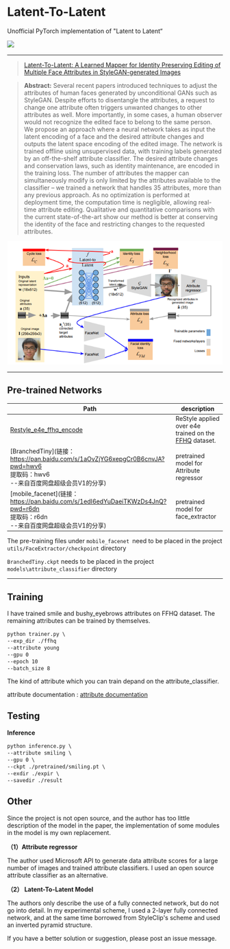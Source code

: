 # Latent-To-Latent
Unofficial PyTorch implementation of "Latent to Latent“

![](https://github.com/850552586/Latent-To-Latent/blob/main/assets/smile.png)

----------------------------------------------------------------------------------

> [Latent-To-Latent: A Learned Mapper for Identity Preserving Editing of Multiple Face Attributes in StyleGAN-generated Images](https://openaccess.thecvf.com/content/WACV2022/papers/Khodadadeh_Latent_to_Latent_A_Learned_Mapper_for_Identity_Preserving_Editing_WACV_2022_paper.pdf)

> **Abstract:** Several recent papers introduced techniques to adjust the attributes of human faces generated by unconditional GANs such as StyleGAN. Despite efforts to disentangle the attributes, a request to change one attribute often triggers unwanted changes to other attributes as well. More importantly, in some cases, a human observer would not recognize the edited face to belong to the same person. We propose an approach where a neural network takes as input the latent encoding of a face and the desired attribute changes and outputs the latent space encoding of the edited image. The network is trained offline using unsupervised data, with training labels generated by an off-the-shelf attribute classifier. The desired attribute changes and conservation laws, such as identity maintenance, are encoded in the training loss. The number of attributes the mapper can simultaneously modify is only limited by the attributes available to the classifier – we trained a network that handles 35 attributes, more than any previous approach. As no optimization is performed at deployment time, the computation time is negligible, allowing real-time attribute editing. Qualitative and quantitative comparisons with the current state-of-the-art show our method is better at conserving the identity of the face and restricting changes to the requested attributes.

![image-20220419112318402](https://github.com/850552586/Latent-To-Latent/blob/main/assets/image-20220419112318402.png)

--------------------------------------------

## Pre-trained Networks

| Path                                                         | description                                                  |
| ------------------------------------------------------------ | ------------------------------------------------------------ |
| [Restyle_e4e_ffhq_encode](https://drive.google.com/file/d/1e2oXVeBPXMQoUoC_4TNwAWpOPpSEhE_e/view?usp=sharing) | ReStyle applied over e4e trained on the [FFHQ](https://github.com/NVlabs/ffhq-dataset) dataset. |
| [BranchedTiny](链接：https://pan.baidu.com/s/1aOvZjYG6xepgCr0B6cnvJA?pwd=hwv6 <br/>提取码：hwv6 <br/>--来自百度网盘超级会员V1的分享) | pretrained model for Attribute regressor                     |
| [mobile_facenet](链接：https://pan.baidu.com/s/1edI6edYuDaeiTKWzDs4JnQ?pwd=r6dn <br/>提取码：r6dn <br/>--来自百度网盘超级会员V1的分享) | pretrained model for face_extractor                          |

The pre-training files under `mobile_facenet `need to be placed in the project `utils/FaceExtractor/checkpoint` directory

`BranchedTiny.ckpt` needs to be placed in the project `models\attribute_classifier` directory

--------------------------------------------------------------------

## Training

I have trained smile and bushy_eyebrows attributes on FFHQ dataset. The remaining attributes can be trained by themselves.

```shell
python trainer.py \
--exp_dir ./ffhq
--attribute young
--gpu 0
--epoch 10
--batch_size 8
```

The kind of attribute which you can train depand on the attribute_classifier.

attribute documentation : [attribute documentation](https://github.com/850552586/Latent-To-Latent/tree/main/training/attributes_list.md)

## Testing

**Inference**

```shell
python inference.py \
--attribute smiling \
--gpu 0 \
--ckpt ./pretrained/smiling.pt \
--exdir ./expir \
--savedir ./result
```

## Other

Since the project is not open source, and the author has too little description of the model in the paper, the implementation of some modules in the model is my own replacement.

**（1）Attribute regressor**

The author used Microsoft API to generate data attribute scores for a large number of images and trained attribute classifiers. I used an open source attribute classifier as an alternative.

**（2） Latent-To-Latent Model**

The authors only describe the use of a fully connected network, but do not go into detail. In my experimental scheme, I used a 2-layer fully connected network, and at the same time borrowed from StyleClip's scheme and used an inverted pyramid structure.

If you have a better solution or suggestion, please post an issue message.

